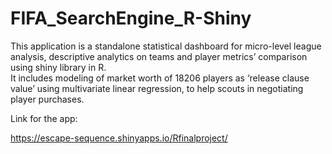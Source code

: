 # FIFA_SearchEngine_R-Shiny
This application is a standalone statistical dashboard for micro-level league analysis, descriptive analytics on teams and player metrics’ comparison using shiny library in R.    
It includes modeling of market worth of 18206 players as ‘release clause value’ using multivariate linear regression, to help scouts in negotiating player purchases.

Link for the app:

https://escape-sequence.shinyapps.io/Rfinalproject/
